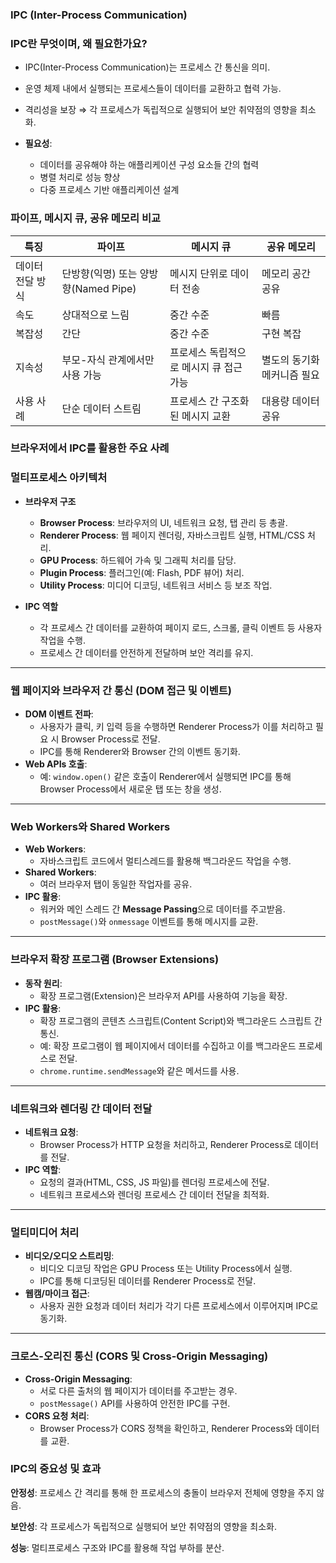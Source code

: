 ### IPC (Inter-Process Communication)

### IPC란 무엇이며, 왜 필요한가요?

- IPC(Inter-Process Communication)는 프로세스 간 통신을 의미.
- 운영 체제 내에서 실행되는 프로세스들이 데이터를 교환하고 협력 가능.
- 격리성을 보장 ⇒ 각 프로세스가 독립적으로 실행되어 보안 취약점의 영향을 최소화.

- **필요성**:
  - 데이터를 공유해야 하는 애플리케이션 구성 요소들 간의 협력
  - 병렬 처리로 성능 향상
  - 다중 프로세스 기반 애플리케이션 설계

### 파이프, 메시지 큐, 공유 메모리 비교

| **특징**         | **파이프**                           | **메시지 큐**                           | **공유 메모리**             |
| ---------------- | ------------------------------------ | --------------------------------------- | --------------------------- |
| 데이터 전달 방식 | 단방향(익명) 또는 양방향(Named Pipe) | 메시지 단위로 데이터 전송               | 메모리 공간 공유            |
| 속도             | 상대적으로 느림                      | 중간 수준                               | 빠름                        |
| 복잡성           | 간단                                 | 중간 수준                               | 구현 복잡                   |
| 지속성           | 부모-자식 관계에서만 사용 가능       | 프로세스 독립적으로 메시지 큐 접근 가능 | 별도의 동기화 메커니즘 필요 |
| 사용 사례        | 단순 데이터 스트림                   | 프로세스 간 구조화된 메시지 교환        | 대용량 데이터 공유          |

### 브라우저에서 IPC를 활용한 주요 사례

### **멀티프로세스 아키텍처**

- **브라우저 구조**

  - **Browser Process**: 브라우저의 UI, 네트워크 요청, 탭 관리 등 총괄.
  - **Renderer Process**: 웹 페이지 렌더링, 자바스크립트 실행, HTML/CSS 처리.
  - **GPU Process**: 하드웨어 가속 및 그래픽 처리를 담당.
  - **Plugin Process**: 플러그인(예: Flash, PDF 뷰어) 처리.
  - **Utility Process**: 미디어 디코딩, 네트워크 서비스 등 보조 작업.

- **IPC 역할**
  - 각 프로세스 간 데이터를 교환하여 페이지 로드, 스크롤, 클릭 이벤트 등 사용자 작업을 수행.
  - 프로세스 간 데이터를 안전하게 전달하며 보안 격리를 유지.

---

### **웹 페이지와 브라우저 간 통신 (DOM 접근 및 이벤트)**

- **DOM 이벤트 전파**:
  - 사용자가 클릭, 키 입력 등을 수행하면 Renderer Process가 이를 처리하고 필요 시 Browser Process로 전달.
  - IPC를 통해 Renderer와 Browser 간의 이벤트 동기화.
- **Web APIs 호출**:
  - 예: `window.open()` 같은 호출이 Renderer에서 실행되면 IPC를 통해 Browser Process에서 새로운 탭 또는 창을 생성.

---

### **Web Workers와 Shared Workers**

- **Web Workers**:
  - 자바스크립트 코드에서 멀티스레드를 활용해 백그라운드 작업을 수행.
- **Shared Workers**:
  - 여러 브라우저 탭이 동일한 작업자를 공유.
- **IPC 활용**:
  - 워커와 메인 스레드 간 **Message Passing**으로 데이터를 주고받음.
  - `postMessage()`와 `onmessage` 이벤트를 통해 메시지를 교환.

---

### **브라우저 확장 프로그램 (Browser Extensions)**

- **동작 원리**:
  - 확장 프로그램(Extension)은 브라우저 API를 사용하여 기능을 확장.
- **IPC 활용**:
  - 확장 프로그램의 콘텐츠 스크립트(Content Script)와 백그라운드 스크립트 간 통신.
  - 예: 확장 프로그램이 웹 페이지에서 데이터를 수집하고 이를 백그라운드 프로세스로 전달.
  - `chrome.runtime.sendMessage`와 같은 메서드를 사용.

---

### **네트워크와 렌더링 간 데이터 전달**

- **네트워크 요청**:
  - Browser Process가 HTTP 요청을 처리하고, Renderer Process로 데이터를 전달.
- **IPC 역할**:
  - 요청의 결과(HTML, CSS, JS 파일)를 렌더링 프로세스에 전달.
  - 네트워크 프로세스와 렌더링 프로세스 간 데이터 전달을 최적화.

---

### **멀티미디어 처리**

- **비디오/오디오 스트리밍**:
  - 비디오 디코딩 작업은 GPU Process 또는 Utility Process에서 실행.
  - IPC를 통해 디코딩된 데이터를 Renderer Process로 전달.
- **웹캠/마이크 접근**:
  - 사용자 권한 요청과 데이터 처리가 각기 다른 프로세스에서 이루어지며 IPC로 동기화.

---

### **크로스-오리진 통신 (CORS 및 Cross-Origin Messaging)**

- **Cross-Origin Messaging**:
  - 서로 다른 출처의 웹 페이지가 데이터를 주고받는 경우.
  - `postMessage()` API를 사용하여 안전한 IPC를 구현.
- **CORS 요청 처리**:
  - Browser Process가 CORS 정책을 확인하고, Renderer Process와 데이터를 교환.

### IPC의 중요성 및 효과

**안정성**: 프로세스 간 격리를 통해 한 프로세스의 충돌이 브라우저 전체에 영향을 주지 않음.

**보안성**: 각 프로세스가 독립적으로 실행되어 보안 취약점의 영향을 최소화.

**성능**: 멀티프로세스 구조와 IPC를 활용해 작업 부하를 분산.
